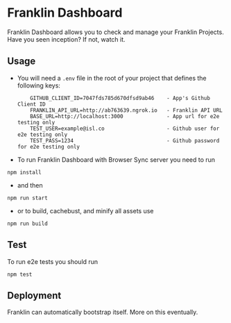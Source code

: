 # Franklin Dashboard

Franklin Dashboard allows you to check and manage your Franklin Projects. Have you seen inception? If not, watch it.

## Usage

- You will need a `.env` file in the root of your project that defines the following keys:


    ```
    	GITHUB_CLIENT_ID=7047fds785d670dfsd9ab46    - App's Github Client ID
    	FRANKLIN_API_URL=http://ab763639.ngrok.io   - Franklin API URL
		BASE_URL=http://localhost:3000 				- App url for e2e testing only
		TEST_USER=example@isl.co 					- Github user for e2e testing only
		TEST_PASS=1234								- Github password for e2e testing only
    ```

- To run Franklin Dashboard with Browser Sync server you need to run

```
npm install
```
 - and then

```
npm run start
```

- or to build, cachebust, and minify all assets use

```
npm run build
```

## Test

To run e2e tests you should run

```
npm test
```

## Deployment

Franklin can automatically bootstrap itself. More on this eventually.
